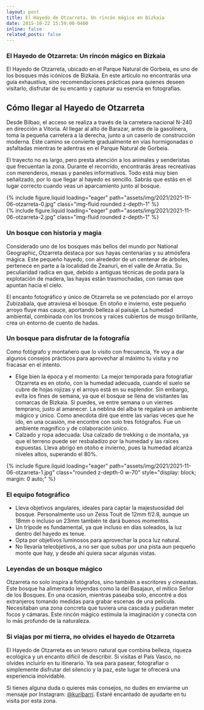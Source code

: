 ```yaml
---
layout: post
title: El Hayedo de Otzarreta. Un rincón mágico en Bizkaia
date: 2015-10-22 15:59:00-0400
inline: false
related_posts: false
---
```


### El Hayedo de Otzarreta: Un rincón mágico en Bizkaia
El Hayedo de Otzarreta, ubicado en el Parque Natural de Gorbeia, es uno de los bosques más icónicos de Bizkaia. En este artículo no encontrarás una guía exhaustiva, sino recomendaciones prácticas para quienes deseen visitarlo, disfrutar de su encanto y capturar su esencia en fotografías.

## Cómo llegar al Hayedo de Otzarreta

Desde Bilbao, el acceso se realiza a través de la carretera nacional N-240 en dirección a Vitoria. Al llegar al alto de Barazar, antes de la gasolinera, toma la pequeña carretera a la derecha, junto a un caserío de construcción moderna. Este camino se convierte gradualmente en vías hormigonadas o asfaltadas mientras te adentras en el Parque Natural de Gorbeia.

El trayecto no es largo, pero presta atención a los animales y senderistas que frecuentan la zona. Durante el recorrido, encontrarás áreas recreativas con merenderos, mesas y paneles informativos. Todo está muy bien señalizado, por lo que llegar al hayedo es sencillo. Sabrás que estás en el lugar correcto cuando veas un aparcamiento junto al bosque.

<div class="row mt-3">
<div class="col-sm mt-3 mt-md-0">
{% include figure.liquid loading="eager" path="assets/img/2021/2021-11-06-otzarreta-0.jpg" class="img-fluid rounded z-depth-1" %}
</div>
<div class="col-sm mt-3 mt-md-0">
{% include figure.liquid loading="eager" path="assets/img/2021/2021-11-06-otzarreta-2.jpg" class="img-fluid rounded z-depth-1" %}
</div>
</div>

### Un bosque con historia y magia

Considerado uno de los bosques más bellos del mundo por National Geographic, Otzarreta destaca por sus hayas centenarias y su atmósfera mágica. Este pequeño hayedo, con alrededor de un centenar de árboles, pertenece en parte a la localidad de Zeanuri, en el valle de Arratia. Su peculiaridad radica en que, debido a antiguas técnicas de poda para la explotación de madera, las hayas están trasmochadas, con ramas que apuntan hacia el cielo.

El encanto fotográfico y único de Otzarreta se ve potenciado por el arroyo Zubizabala, que atraviesa el bosque. En otoño e invierno, este pequeño arroyo fluye mas cauce, aportando belleza al paisaje. La humedad ambiental, combinada con los troncos y raíces cubiertos de musgo brillante, crea un entorno de cuento de hadas.

### Un bosque para disfrutar de la fotografía

Como fotógrafo y montañero que lo visito con frecuencia, Ye voy a dar algunos consejos prácticos para aprovechar al máximo tu visita y no fracasar en el intento.

- Elige bien la época y el momento: La mejor temporada para fotografiar Otzarreta es en otoño, con la humedad adecuada, cuando el suelo se cubre de hojas rojizas y el arroyo está en su esplendor. Sin embargo, evita los fines de semana, ya que el bosque se llena de visitantes las comarcas de Bizkaia. Si puedes, ve entre semana o un viernes temprano, justo al amanecer. La neblina del alba te regalará un ambiente mágico y único.
Como anecdota diré que entre las varias veces que he ido, en una ocasión, me encontre con solo tres fotógrafos. Fue un ambiente magnífico y de colaboración único. 
- Calzado y ropa adecuada: Usa calzado de trekking o de montaña, ya que el terreno puede ser resbaladizo por la humedad y las raíces expuestas. Lleva abrigo en otoño e invierno, pues la humedad alcanza niveles altos, superando el 80%.

<div class="text-center">
{% include figure.liquid loading="eager" path="assets/img/2021/2021-11-06-otzarreta-1.jpg" class="rounded z-depth-0 w-70" style="display: block; margin: 0 auto;" %}   
</div>

### El equipo fotográfico

- Lleva objetivos angulares, ideales para captar la majestuosidad del bosque. Personalmente uso un Zeiss Touit de 12mm f/2.8, aunque un 18mm o incluso un 23mm también te dará buenos momentos.
- Un trípode es fundamental, ya que incluso en días soleados, la luz dentro del hayedo es tenue.
- Opta por objetivos luminosos para aprovechar la poca luz natural.
- No llevaría teleobjetivos, a no ser que subas por una pista aun pequeño monte que hay, y desde ahí quiera sacar algunas vistas.

### Leyendas de un bosque mágico

Otzarreta no solo inspira a fotógrafos, sino también a escritores y cineastas. Este bosque ha alimentado leyendas como la del Basajaun, el mítico Señor de los Bosques. En una ocasión, mientras paseaba solo, encontré a dos extranjeros tomando medidas para grabar escenas de una película. Necesitaban una zona concreta que tuviera una cascada y pudieran meter focos y cámaras. Este rincón mágico estimula la imaginación y conecta con lo más profundo de la naturaleza. 

### Si viajas por mi tierra, no olvides el hayedo de Otzarreta

El Hayedo de Otzarreta es un tesoro natural que combina belleza, riqueza ecológica y un encanto difícil de describir. Si visitas  el País Vasco, no olvides incluirlo en tu itinerario. Ya sea para pasear, fotografiar o simplemente disfrutar del silencio y la paz, este lugar te ofrecerá una experiencia inolvidable.

Si tienes alguna duda o quieres más consejos, no dudes en enviarme un mensaje por Instagram: [@kuribarri](https://instagram.com/kuribarri). Estaré encantado de ayudarte en tu visita por esta zona.